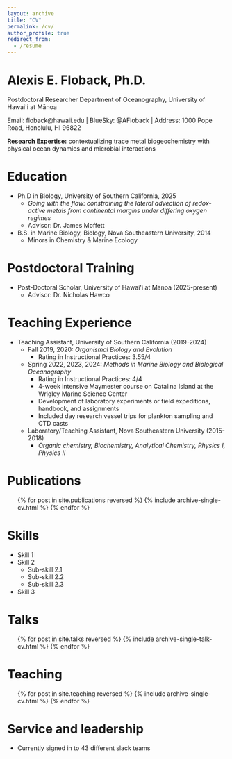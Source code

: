 ```yaml
---
layout: archive
title: "CV"
permalink: /cv/
author_profile: true
redirect_from:
  - /resume
---
```


**Alexis E. Floback, Ph.D.**
=====
Postdoctoral Researcher
Department of Oceanography, University of Hawai'i at Mānoa 

<div id="webaddress">
Email: floback@hawaii.edu |
BlueSky: @AFloback	|
Address: 1000 Pope Road, Honolulu, HI 96822

**Research Expertise:** contextualizing trace metal biogeochemistry with physical ocean dynamics and microbial interactions

Education
======
* Ph.D in Biology, University of Southern California, 2025
  * _Going with the flow: constraining the lateral advection of redox-active metals from continental margins under differing oxygen regimes_
  * Advisor: Dr. James Moffett
* B.S. in Marine Biology, Biology, Nova Southeastern University, 2014
  * Minors in Chemistry & Marine Ecology

Postdoctoral Training
======
* Post-Doctoral Scholar, University of Hawai'i at Mānoa (2025-present)
  * Advisor: Dr. Nicholas Hawco

Teaching Experience
======
* Teaching Assistant, University of Southern California (2019-2024)
  * Fall 2019, 2020: _Organismal Biology and Evolution_
    * Rating in Instructional Practices: 3.55/4
  * Spring 2022, 2023, 2024: _Methods in Marine Biology and Biological Oceanography_
    * Rating in Instructional Practices: 4/4
    * 4-week intensive Maymester course on Catalina Island at the Wrigley Marine Science Center
    * Development of laboratory experiments or field expeditions, handbook, and assignments
    * Included day research vessel trips for plankton sampling and CTD casts
  * Laboratory/Teaching Assistant, Nova Southeastern University (2015-2018)
    * _Organic chemistry, Biochemistry, Analytical Chemistry, Physics I, Physics II_

Publications
======
  <ul>{% for post in site.publications reversed %}
    {% include archive-single-cv.html %}
  {% endfor %}</ul>
  
Skills
======
* Skill 1
* Skill 2
  * Sub-skill 2.1
  * Sub-skill 2.2
  * Sub-skill 2.3
* Skill 3

  
Talks
======
  <ul>{% for post in site.talks reversed %}
    {% include archive-single-talk-cv.html  %}
  {% endfor %}</ul>
  
Teaching
======
  <ul>{% for post in site.teaching reversed %}
    {% include archive-single-cv.html %}
  {% endfor %}</ul>
  
Service and leadership
======
* Currently signed in to 43 different slack teams
